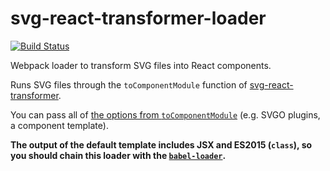 # svg-react-transformer-loader

[![Build Status](https://travis-ci.org/mapbox/svg-react-transformer-loader.svg?branch=master)](https://travis-ci.org/mapbox/svg-react-transformer-loader)

Webpack loader to transform SVG files into React components.

Runs SVG files through the `toComponentModule` function of [svg-react-transformer](https://github.com/mapbox/svg-react-transformer).

You can pass all of [the options from `toComponentModule`](https://github.com/mapbox/svg-react-transformer#tocomponentmodule) (e.g. SVGO plugins, a component template).

**The output of the default template includes JSX and ES2015 (`class`), so you should chain this loader with the [`babel-loader`](https://github.com/babel/babel-loader).**

